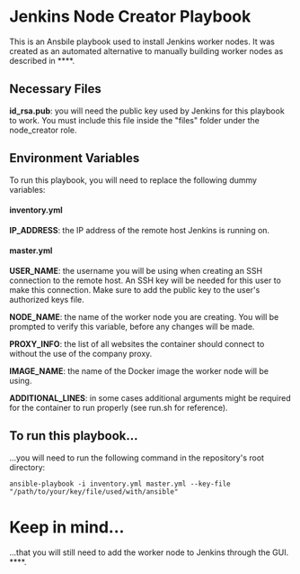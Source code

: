 # Jenkins Node Creator Playbook

This is an Ansbile playbook used to install Jenkins worker nodes. It was created as an automated alternative to manually building worker nodes as described in ****.

## Necessary Files

**id_rsa.pub**: you will need the public key used by Jenkins for this playbook to work. You must include this file inside the "files" folder under the node_creator role.

## Environment Variables

To run this playbook, you will need to replace the following dummy variables:

#### inventory.yml

**IP_ADDRESS**: the IP address of the remote host Jenkins is running on.

#### master.yml

**USER_NAME**: the username you will be using when creating an SSH connection to the remote host. An SSH key will be needed for this user to make this connection. Make sure to add the public key to the user's authorized keys file.

**NODE_NAME**: the name of the worker node you are creating. You will be prompted to verify this variable, before any changes will be made.

**PROXY_INFO**: the list of all websites the container should connect to without the use of the company proxy.

**IMAGE_NAME**: the name of the Docker image the worker node will be using.

**ADDITIONAL_LINES**: in some cases additional arguments might be required for the container to run properly (see run.sh for reference).

## To run this playbook...

...you will need to run the following command in the repository's root directory:

```
ansible-playbook -i inventory.yml master.yml --key-file "/path/to/your/key/file/used/with/ansible"
```

# Keep in mind...

...that you will still need to add the worker node to Jenkins through the GUI. ****.
